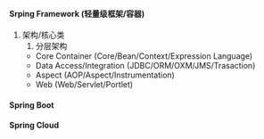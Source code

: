 #### Srping Framework (轻量级框架/容器)
1. 架构/核心类
    1. 分层架构
      - Core Container (Core/Bean/Context/Expression Language)
      - Data Access/Integration (JDBC/ORM/OXM/JMS/Trasaction)
      - Aspect (AOP/Aspect/Instrumentation)
      - Web (Web/Servlet/Portlet)
      
#### Spring Boot

#### Spring Cloud